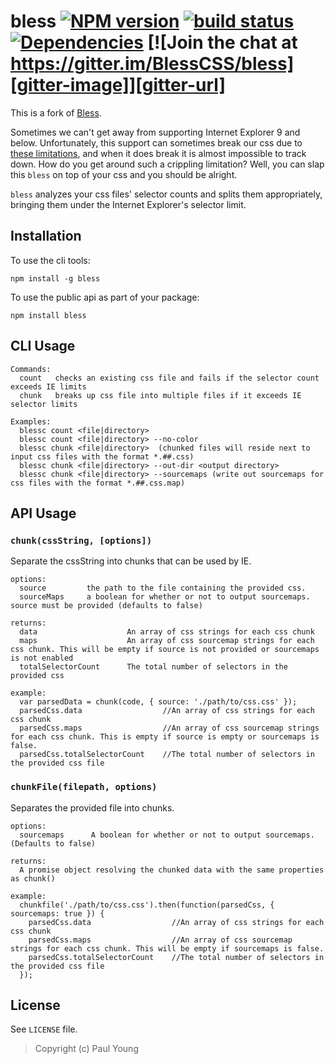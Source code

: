 # bless [![NPM version][npm-image]][npm-url] [![build status][travis-image]][travis-url] [![Dependencies][dependencies-image]][dependencies-url] [![Join the chat at https://gitter.im/BlessCSS/bless][gitter-image]][gitter-url]

This is a fork of [Bless](http://blesscss.com). 

Sometimes we can't get away from supporting Internet Explorer 9 and below. Unfortunately, this support can sometimes break our css due to [these limitations](http://blogs.msdn.com/b/ieinternals/archive/2011/05/14/10164546.aspx), and when it does break it is almost impossible to track down. How do you get around such a crippling limitation? Well, you can slap this `bless` on top of your css and you should be alright.

`bless` analyzes your css files' selector counts and splits them appropriately, bringing them under the Internet Explorer's selector limit.

## Installation

To use the cli tools:
```
npm install -g bless
```

To use the public api as part of your package:
```
npm install bless
```

## CLI Usage

```
Commands:
  count   checks an existing css file and fails if the selector count exceeds IE limits
  chunk   breaks up css file into multiple files if it exceeds IE selector limits

Examples:
  blessc count <file|directory>
  blessc count <file|directory> --no-color
  blessc chunk <file|directory>  (chunked files will reside next to input css files with the format *.##.css)
  blessc chunk <file|directory> --out-dir <output directory>
  blessc chunk <file|directory> --sourcemaps (write out sourcemaps for css files with the format *.##.css.map)
```

## API Usage

### `chunk(cssString, [options])`
Separate the cssString into chunks that can be used by IE.
```
options:
  source         the path to the file containing the provided css.
  sourceMaps     a boolean for whether or not to output sourcemaps. source must be provided (defaults to false)

returns:
  data                    An array of css strings for each css chunk
  maps                    An array of css sourcemap strings for each css chunk. This will be empty if source is not provided or sourcemaps is not enabled
  totalSelectorCount      The total number of selectors in the provided css

example:
  var parsedData = chunk(code, { source: './path/to/css.css' });
  parsedCss.data                  //An array of css strings for each css chunk
  parsedCss.maps                  //An array of css sourcemap strings for each css chunk. This is empty if source is empty or sourcemaps is false.
  parsedCss.totalSelectorCount    //The total number of selectors in the provided css file
```

### `chunkFile(filepath, options)`
Separates the provided file into chunks.
```
options:
  sourcemaps      A boolean for whether or not to output sourcemaps. (Defaults to false)

returns:
  A promise object resolving the chunked data with the same properties as chunk()

example:
  chunkfile('./path/to/css.css').then(function(parsedCss, { sourcemaps: true }) {
    parsedCss.data                  //An array of css strings for each css chunk
    parsedCss.maps                  //An array of css sourcemap strings for each css chunk. This will be empty if sourcemaps is false.
    parsedCss.totalSelectorCount    //The total number of selectors in the provided css file
  });
```

## License

See `LICENSE` file.

> Copyright (c) Paul Young

[npm-url]: https://npmjs.org/package/bless
[npm-image]: http://img.shields.io/npm/v/bless.svg

[travis-url]: https://travis-ci.org/BlessCSS/bless
[travis-image]: https://travis-ci.org/BlessCSS/bless.svg?branch=master

[dependencies-url]: https://david-dm.org/BlessCSS/bless
[dependencies-image]: https://david-dm.org/BlessCSS/bless.svg

[gitter-image]: https://badges.gitter.im/Join%20Chat.svg
[gitter-url]: https://gitter.im/BlessCSS/bless
